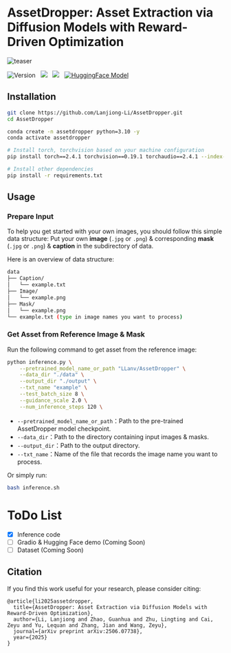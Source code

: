 # AssetDropper: Asset Extraction via Diffusion Models with Reward-Driven Optimization

![teaser](asset/Teaser.jpg)

![Version](https://img.shields.io/badge/version-1.0.0-blue) &nbsp;
 <a href='https://arxiv.org/abs/2506.07738'><img src='https://img.shields.io/badge/arXiv-2506.07738-b31b1b.svg'></a> &nbsp;
 <a href='https://assetdropper.github.io/'><img src='https://img.shields.io/badge/Project-Page-Green'></a> &nbsp;
[![HuggingFace Model](https://img.shields.io/badge/🤗%20Hugging%20Face-Model-green)](https://huggingface.co/LLanv/AssetDropper)&nbsp;

## Installation
```bash
git clone https://github.com/Lanjiong-Li/AssetDropper.git
cd AssetDropper

conda create -n assetdropper python=3.10 -y
conda activate assetdropper

# Install torch, torchvision based on your machine configuration
pip install torch==2.4.1 torchvision==0.19.1 torchaudio==2.4.1 --index-url https://download.pytorch.org/whl/cu118

# Install other dependencies
pip install -r requirements.txt
```

## Usage

### Prepare Input
To help you get started with your own images, you should follow this simple data structure: 
Put your own **image** (`.jpg` or `.png`) & corresponding **mask** (`.jpg` or `.png`) & **caption** in the subdirectory of data.

Here is an overview of data structure:

```bash
data
├── Caption/
│   └── example.txt
├── Image/
│   └── example.png 
├── Mask/
│   └── example.png 
└── example.txt (type in image names you want to process)
```

### Get Asset from Reference Image & Mask

Run the following command to get asset from the reference image:

```bash
python inference.py \
    --pretrained_model_name_or_path "LLanv/AssetDropper" \
    --data_dir "./data" \
    --output_dir "./output" \
    --txt_name "example" \
    --test_batch_size 8 \
    --guidance_scale 2.0 \
    --num_inference_steps 120 \
```
- `--pretrained_model_name_or_path`：Path to the pre-trained AssetDropper model checkpoint.  
- `--data_dir`：Path to the directory containing input images & masks.  
- `--output_dir`：Path to the output directory. 
- `--txt_name`：Name of the file that records the image name you want to process. 

Or simply run:
```bash
bash inference.sh
```

# ToDo List
- [x] Inference code
- [ ] Gradio & Hugging Face demo (Coming Soon)
- [ ] Dataset (Coming Soon)

## Citation
If you find this work useful for your research, please consider citing:
```
@article{li2025assetdropper,
  title={AssetDropper: Asset Extraction via Diffusion Models with Reward-Driven Optimization},
  author={Li, Lanjiong and Zhao, Guanhua and Zhu, Lingting and Cai, Zeyu and Yu, Lequan and Zhang, Jian and Wang, Zeyu},
  journal={arXiv preprint arXiv:2506.07738},
  year={2025}
}
```